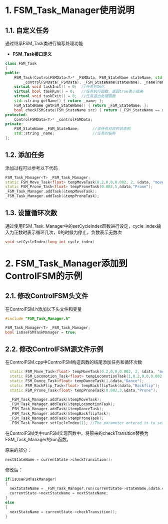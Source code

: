 # 1. FSM_Task_Manager使用说明

## 1.1. 自定义任务

通过继承FSM_Task类进行编写处理功能

- **FSM_Task接口定义**

```c++
class FSM_Task
{
public:
    FSM_Task(ControlFSMData<T>* _FSMData, FSM_StateName stateName, std::string& name) :
        _controlFSMData(_FSMData), _FSM_StateName(stateName), _name(name){};
    virtual void taskInit() = 0;  //任务初始化
    virtual bool taskRun() = 0;   //任务执行函数，返回true表示结束
    virtual void taskExit() = 0;  //任务退出处理函数
    std::string getName() { return _name; };
    FSM_StateName getFSM_StateName() { return _FSM_StateName; };
    bool checkFSMState(FSM_StateName src) { return (_FSM_StateName == src); };
protected:
    ControlFSMData<T>* _controlFSMData;
private:
    FSM_StateName _FSM_StateName;      //该任务对应的状态机
    std::string _name;                 //任务的名称
};
```
## 1.2. 添加任务

添加过程可以参考以下代码
```c++
FSM_Task_Manager<T> _FSM_Task_Manager;
static FSM_Move_Task<float> tempMoveTask(0.2,0,0,0.002, 2, &data, "move_forward_0.2");
static FSM_Prone_Task<float> tempProneTask(0.002,5,&data,"Prone");
_FSM_Task_Manager.addTask(&tempMoveTask);
_FSM_Task_Manager.addTask(&tempProneTask);
```

## 1.3. 设置循环次数

通过使用FSM_Task_Manager中的setCycleIndex函数进行设定，cycle_index输入为正数时表示循环几次，0的时候为停止，负数表示无数次
```c++
void setCycleIndex(long int cycle_index)
```

# 2. FSM_Task_Manager添加到ControlFSM的示例

## 2.1. 修改ControlFSM头文件

在ControlFSM.h添加以下头文件和变量

```c++
#include "FSM_Task_Manager.h"

FSM_Task_Manager<T> _FSM_Task_Manager;
bool isUseFSMTaskManager = true;
```

## 2.2. 修改ControlFSM源文件示例

在ControlFSM.cpp中ControlFSM构造函数的结尾添加任务和循环次数

```c++
  static FSM_Move_Task<float> tempMoveTask(0.2,0,0,0.002, 2, &data, "move_forward_0.2");
  static FSM_Locomotion_Task<float> tempLocomotionTask(1,0.2,0,0,0.002, 2, &data, "move_forward_0.2");
  static FSM_Dance_Task<float> tempDanceTask(1,&data,"Dance");
  static FSM_BackFlip_Task<float> tempBackflipTask(&data,"Backflip");
  static FSM_Prone_Task<float> tempProneTask(0.002,3,&data,"Prone");
  
  _FSM_Task_Manager.addTask(&tempMoveTask);
  _FSM_Task_Manager.addTask(&tempLocomotionTask);
  _FSM_Task_Manager.addTask(&tempDanceTask);
  _FSM_Task_Manager.addTask(&tempBackflipTask);
  _FSM_Task_Manager.addTask(&tempProneTask);
  _FSM_Task_Manager.setCycleIndex(1); //The parameter entered is to set the number of cycles
```

在ControlFSM类中runFSM实现函数中，将原来的checkTransition替换为FSM_Task_Manager的run函数。

原来的部分：
```c++
nextStateName = currentState->checkTransition();
```

修改后：
```c++
if(isUseFSMTaskManager)
{
  nextStateName = _FSM_Task_Manager.run(currentState->stateName,&data.controlParameters->control_mode);
  currentState->nextStateName = nextStateName;
}
else
{
  nextStateName = currentState->checkTransition();
}
```